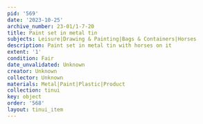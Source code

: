 ```yaml
---
pid: '569'
date: '2023-10-25'
archive_number: 23-01/1-7-20
title: Paint set in metal tin
subjects: Leisure|Drawing & Painting|Bags & Containers|Horses
description: Paint set in metal tin with horses on it
extent: '1'
condition: Fair
date_unvalidated: Unknown
creator: Unknown
collector: Unknown
materials: Metal|Paint|Plastic|Product
collection: tinui
key: object
order: '568'
layout: tinui_item
---
```


